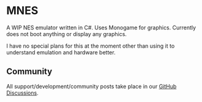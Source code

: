 # MNES

A WIP NES emulator written in C#. Uses Monogame for graphics. Currently does not boot anything or display any graphics.

I have no special plans for this at the moment other than using it to understand emulation and hardware better.

## Community

All support/development/community posts take place in our [GitHub Discussions](https://github.com/orgs/MNES-Emulator/discussions).

